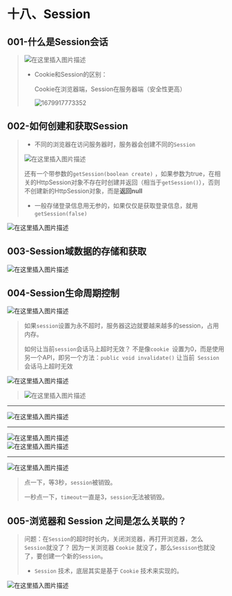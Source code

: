 # 十八、Session

## 001-什么是Session会话

> ![在这里插入图片描述](https://picgo-picture-storage.oss-cn-guangzhou.aliyuncs.com/img/b5ab8df3517b4cfe9b674e48f9356cf6.png)  
>
> - Cookie和Session的区别：
>
>   Cookie在浏览器端，Session在服务器端（安全性更高）
>
>   ![1679917773352](https://picgo-picture-storage.oss-cn-guangzhou.aliyuncs.com/img/1679917773352.png)

## 002-如何创建和获取Session

> - 不同的浏览器在访问服务器时，服务器会创建不同的`Session`
>
> ![在这里插入图片描述](https://picgo-picture-storage.oss-cn-guangzhou.aliyuncs.com/img/28fff8c02869435c98af3c8d02e5feee.png)
>
> 还有一个带参数的`getSession(boolean create)`  ，如果参数为true，在相关的HttpSession对象不存在时创建并返回（相当于`getSession()`），否则不创建新的HttpSession对象，而是**返回null**
>
> - 一般存储登录信息用无参的，如果仅仅是获取登录信息，就用`getSession(false)`

![在这里插入图片描述](https://picgo-picture-storage.oss-cn-guangzhou.aliyuncs.com/img/5615ebf4694647be819e68892fd14dea.png)

## 003-Session域数据的存储和获取

![在这里插入图片描述](https://picgo-picture-storage.oss-cn-guangzhou.aliyuncs.com/img/9be2fa0a4b924cb482e0bb6b3ae76980.png)

## 004-Session生命周期控制

![在这里插入图片描述](https://picgo-picture-storage.oss-cn-guangzhou.aliyuncs.com/img/27e1d69afc2b4e6d9060528adda32753.png)

> 如果`session`设置为永不超时，服务器这边就要越来越多的session，占用内存。
>
> 如何让当前`session`会话马上超时无效？
> 				不是像`cookie `设置为0，而是使用另一个API，即另一个方法：`public void invalidate()` 让当前` Session` 会话马上超时无效

![在这里插入图片描述](https://picgo-picture-storage.oss-cn-guangzhou.aliyuncs.com/img/fa808f6ea40f4ddca86f5aa482b65c93.png)

> ![在这里插入图片描述](https://picgo-picture-storage.oss-cn-guangzhou.aliyuncs.com/img/f82a235e9545400fa9306811349ab0e1.png)
>

---

![在这里插入图片描述](https://picgo-picture-storage.oss-cn-guangzhou.aliyuncs.com/img/16ca3fe51198453d80e4a07227b45366.png)

---

![在这里插入图片描述](https://img-blog.csdnimg.cn/aff20cc1e2524c57a38d237198b8e79f.png)  
![在这里插入图片描述](https://picgo-picture-storage.oss-cn-guangzhou.aliyuncs.com/img/0c573ec2e4644aedaa9409a62fe33205.png)

---

![在这里插入图片描述](https://picgo-picture-storage.oss-cn-guangzhou.aliyuncs.com/img/82ae2e5ef9414abca98fa58976b44f71.png)

> 点一下，等3秒，`session`被销毁。
>
> 一秒点一下，`timeout`一直是3，`session`无法被销毁。

## 005-浏览器和 Session 之间是怎么关联的？

> 问题：在`Session`的超时时长内，关闭浏览器，再打开浏览器，怎么`Session`就没了？
> 			因为一关浏览器 `Cookie` 就没了，那么`Sessison`也就没了，要创建一个新的`Session`。
>
> - `Session` 技术，底层其实是基于 `Cookie` 技术来实现的。

![在这里插入图片描述](https://picgo-picture-storage.oss-cn-guangzhou.aliyuncs.com/img/2a179498c982421991d30b9f92d4a00f.png)